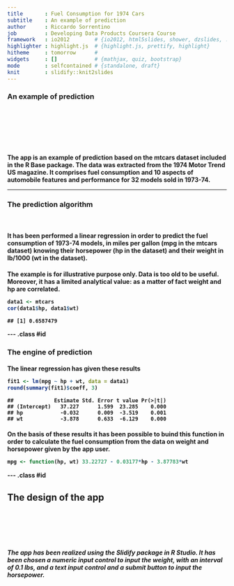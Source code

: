 ```yaml
---
title       : Fuel Consumption for 1974 Cars
subtitle    : An example of prediction
author      : Riccardo Sorrentino
job         : Developing Data Products Coursera Course
framework   : io2012        # {io2012, html5slides, shower, dzslides, ...}
highlighter : highlight.js  # {highlight.js, prettify, highlight}
hitheme     : tomorrow      # 
widgets     : []            # {mathjax, quiz, bootstrap}
mode        : selfcontained # {standalone, draft}
knit        : slidify::knit2slides
---
```


### An example of prediction

<br>
<br>
<br>
<br>
<br>
<h4> The app is an example of prediction based on the mtcars dataset included in the R Base package. The data was extracted from the 1974 Motor Trend US magazine. It comprises fuel consumption and 10 aspects of automobile features and performance for 32 models sold in 1973-74.
<p>  

---

### The prediction algorithm

<br>
<h4>  It has been performed a linear regression in order to predict the fuel consumption of 1973-74 models, in miles per gallon (mpg in the mtcars dataset) knowing their horsepower (hp in the dataset) and their weight in lb/1000 (wt in the dataset).
<p>  

<h4> The example is for illustrative purpose only. Data is too old to be useful. Moreover, it has a limited analytical value: as a matter of fact weight and hp are correlated.
<p>


```r
data1 <- mtcars
cor(data1$hp, data1$wt)
```

```
## [1] 0.6587479
```

--- .class #id 

### The engine of prediction

<h4>The linear regression has given these results


```r
fit1 <- lm(mpg ~ hp + wt, data = data1)
round(summary(fit1)$coeff, 3)
```

```
##             Estimate Std. Error t value Pr(>|t|)
## (Intercept)   37.227      1.599  23.285    0.000
## hp            -0.032      0.009  -3.519    0.001
## wt            -3.878      0.633  -6.129    0.000
```

<h4>On the basis of these results it has been possible to buind this function in order to calculate the fuel consumption from the data on weight and horsepower given by the app user. 


```r
mpg <- function(hp, wt) 33.22727 - 0.03177*hp - 3.87783*wt
```

--- .class #id

## The design of the app

<br>
<br>
<br>
<br>
<h5>The app has been realized using the Slidify package in R Studio. It has been chosen a numeric input control to input the weight, with an interval of 0.1 lbs, and a text input control and a submit button to input the horsepower. 



